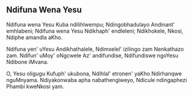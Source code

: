 ## Ndifuna Wena Yesu

Ndifuna wena Yesu Kuba ndilihlwempu;
Ndingobhadulayo Andinant' emhlabeni;
Ndifuna wena Yesu Ndikhaph' endleleni;
Ndikhokele, Nkosi, Ndiphe amandla aKho.

Ndifuna yen' uYesu Andikhathalele,
Ndimxelel' izilingo zam Nenkathazo zam.
Ndifun' uMoy' oNgcwele Az' andifundise,
Ndifundiswe ngoYesu Ndibone iMvana.

O, Yesu oligugu Kufuph' ukubona,
Ndihlal' etronen' yaKho Ndirhanqwe nguMnyama.
Ndiyakonwaba apha nabathengiweyo,
Ndicule ndingaphezi Phambi kweNkosi yam.

